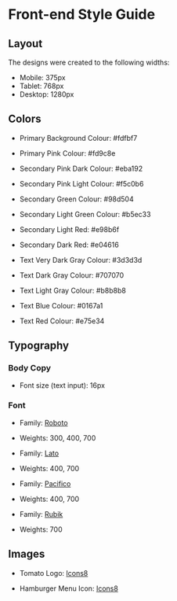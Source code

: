 # Front-end Style Guide

## Layout

The designs were created to the following widths:

- Mobile: 375px
- Tablet: 768px
- Desktop: 1280px

## Colors

- Primary Background Colour: #fdfbf7
- Primary Pink Colour: #fd9c8e

- Secondary Pink Dark Colour: #eba192
- Secondary Pink Light Colour: #f5c0b6
- Secondary Green Colour: #98d504
- Secondary Light Green Colour: #b5ec33
- Secondary Light Red: #e98b6f
- Secondary Dark Red: #e04616

- Text Very Dark Gray Colour: #3d3d3d
- Text Dark Gray Colour: #707070
- Text Light Gray Colour: #b8b8b8
- Text Blue Colour: #0167a1
- Text Red Colour: #e75e34

## Typography

### Body Copy

- Font size (text input): 16px

### Font

- Family: [Roboto](https://fonts.google.com/specimen/Roboto)
- Weights: 300, 400, 700

- Family: [Lato](https://fonts.google.com/specimen/Lato)
- Weights: 400, 700

- Family: [Pacifico](https://fonts.google.com/specimen/Pacifico)
- Weights: 400, 700

- Family: [Rubik](https://fonts.google.com/specimen/Rubik)
- Weights: 700

## Images

- Tomato Logo: [Icons8](https://img.icons8.com/plasticine/100/000000/tomato.png)

- Hamburger Menu Icon: [Icons8](https://img.icons8.com/material-outlined/24/000000/menu--v1.png)
